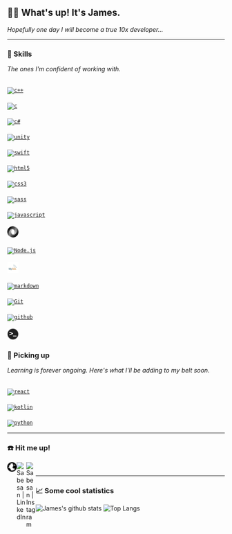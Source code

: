 ## 🤙🏻 What's up! It's James.

_Hopefully one day I will become a true 10x developer..._

---

### 🚀 Skills

_The ones I'm confident of working with._

[<code>
<img alt="c++" width="26px" src="https://img.icons8.com/color/240/000000/c-plus-plus-logo.png" />
</code>](http://www.cplusplus.com/)
[<code>
<img alt="c" width="26px" src="https://img.icons8.com/color/240/000000/c-programming.png" />
</code>](https://en.cppreference.com/w/c/language)
[<code>
<img alt="c#" width="26px" src="https://img.icons8.com/color/240/000000/c-sharp-logo.png" />
</code>](https://docs.microsoft.com/en-us/dotnet/csharp/)
[<code>
<img alt="unity" width="26px" src="https://img.icons8.com/ios-filled/250/000000/unity.png" />
</code>](https://unity.com/)
[<code>
<img alt="swift" width="26px" src="https://img.icons8.com/fluent/240/000000/swift.png" />
</code>](https://developer.apple.com/swift/)
[<code>
<img alt="html5" width="26px" src="https://img.icons8.com/color/240/000000/html-5.png">
</code>](https://developer.mozilla.org/en-US/docs/Web/HTML)
[<code>
<img alt="css3" width="26px" src="https://img.icons8.com/color/240/000000/css3.png">
</code>](https://developer.mozilla.org/en-US/docs/Web/CSS)
[<code>
<img alt="sass" width="26px" src="https://img.icons8.com/color/240/000000/sass.png">
</code>](https://sass-lang.com/)
[<code>
<img alt="javascript" width="26px" src="https://img.icons8.com/color/240/000000/javascript.png" />
</code>](https://developer.mozilla.org/en-US/docs/Web/JavaScript)
[<code>
<img alt="json" width="26px" src="https://raw.githubusercontent.com/github/explore/80688e429a7d4ef2fca1e82350fe8e3517d3494d/topics/json/json.png">
</code>](https://www.json.org/json-en.html)
[<code>
<img alt="Node.js" width="26px" src="https://img.icons8.com/color/240/000000/nodejs.png">
</code>](https://nodejs.org/en/)
[<code>
<img alt="MySQL" width="26px" src="https://raw.githubusercontent.com/github/explore/80688e429a7d4ef2fca1e82350fe8e3517d3494d/topics/mysql/mysql.png">
</code>](https://dev.mysql.com/)
[<code>
<img alt="markdown" width="26px" src="https://img.icons8.com/ios-filled/100/000000/markdown.png">
</code>](https://www.markdownguide.org/)
[<code>
<img alt="Git" width="26px" src="https://img.icons8.com/color/240/000000/git.png">
</code>](https://git-scm.com/)
[<code>
<img alt="github" width="26px" src="https://img.icons8.com/ios-glyphs/240/000000/github.png">
</code>](https://github.com/)
[<code>
<img alt="terminal" width="26px" src="https://raw.githubusercontent.com/github/explore/80688e429a7d4ef2fca1e82350fe8e3517d3494d/topics/terminal/terminal.png">
</code>](https://docs.microsoft.com/en-us/windows/terminal/)

### 📝 Picking up

_Learning is forever ongoing. Here's what I'll be adding to my belt soon._

[<code>
<img alt="react" width="26px" src="https://img.icons8.com/color/240/000000/react-native.png" />
</code>](https://reactjs.org/)
[<code>
<img alt="kotlin" width="26px" src="https://img.icons8.com/color/240/000000/kotlin.png" />
</code>](https://kotlinlang.org/)
[<code>
<img alt="python" width="26px" src="https://img.icons8.com/color/240/000000/python.png">
</code>](https://www.python.org/)

---

### ☎️ Hit me up!

[<img align="left" alt="Website" width="22px" src="https://raw.githubusercontent.com/iconic/open-iconic/master/svg/globe.svg" />][website]
[<img align="left" alt="Sabesan | LinkedIn" width="22px" src="https://cdn.jsdelivr.net/npm/simple-icons@v3/icons/linkedin.svg" />][linkedin]
[<img align="left" alt="Sabesan | Instagram" width="22px" src="https://cdn.jsdelivr.net/npm/simple-icons@v3/icons/instagram.svg" />][instagram]

<br/>

---

### 📈 Some cool statistics

![James's github stats](https://github-readme-stats.vercel.app/api?username=lim-james&show_icons=true&theme=synthwave)
![Top Langs](https://github-readme-stats.vercel.app/api/top-langs/?username=lim-james&layout=compact&theme=synthwave)

[website]: https://jameslim.com
[instagram]: https://www.instagram.com/jamesl.im
[linkedin]: https://www.linkedin.com/in/james-lim-557bb0153
